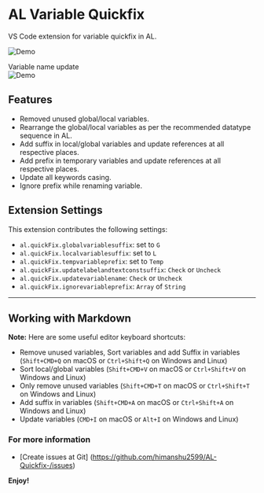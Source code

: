 # AL Variable Quickfix

VS Code extension for variable quickfix in AL. 

![Demo](https://media.giphy.com/media/KvmTh1ACIWKl9rCAZf/giphy.gif)

Variable name update  
![Demo](https://media.giphy.com/media/5tkb1bdYTXlXocjGAw/giphy.gif)

## Features

* Removed unused global/local variables.
* Rearrange the global/local variables as per the recommended datatype sequence in AL.
* Add suffix in local/global variables and update references at all respective places.
* Add prefix in temporary variables and update references at all respective places.
* Update all keywords casing.
* Ignore prefix while renaming variable.

## Extension Settings

This extension contributes the following settings:

* `al.quickFix.globalvariablesuffix`: set to `G`
* `al.quickFix.localvariablesuffix`: set to `L`
* `al.quickFix.tempvariableprefix`: set to `Temp`
* `al.quickFix.updatelabelandtextconstsuffix`: `Check` or `Uncheck`
* `al.quickFix.updatevariablename`: `Check` or `Uncheck`
* `al.quickFix.ignorevariableprefix`: `Array` of `String`

-----------------------------------------------------------------------------------------------------------

## Working with Markdown

**Note:** Here are some useful editor keyboard shortcuts:

* Remove unused variables, Sort variables and add Suffix in variables (`Shift+CMD+Q` on macOS or `Ctrl+Shift+Q` on Windows and Linux)
* Sort local/global variables (`Shift+CMD+V` on macOS or `Ctrl+Shift+V` on Windows and Linux)
* Only remove unused variables (`Shift+CMD+T` on macOS or `Ctrl+Shift+T` on Windows and Linux)
* Add suffix in variables (`Shift+CMD+A` on macOS or `Ctrl+Shift+A` on Windows and Linux)
* Update variables (`CMD+I` on macOS or `Alt+I` on Windows and Linux)

### For more information

* [Create issues at Git] (https://github.com/himanshu2599/AL-Quickfix-/issues)

**Enjoy!**
